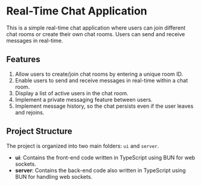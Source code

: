 # Real-Time Chat Application

This is a simple real-time chat application where users can join different chat rooms or create their own chat rooms. Users can send and receive messages in real-time.


## Features

1. Allow users to create/join chat rooms by entering a unique room ID.
2. Enable users to send and receive messages in real-time within a chat room.
3. Display a list of active users in the chat room.
4.  Implement a private messaging feature between users.
5. Implement message history, so the chat persists even if the user leaves and rejoins.

## Project Structure

The project is organized into two main folders: `ui` and `server`.

- **ui**: Contains the front-end code written in TypeScript using BUN for web sockets.
- **server**: Contains the back-end code also written in TypeScript using BUN for handling web sockets.

